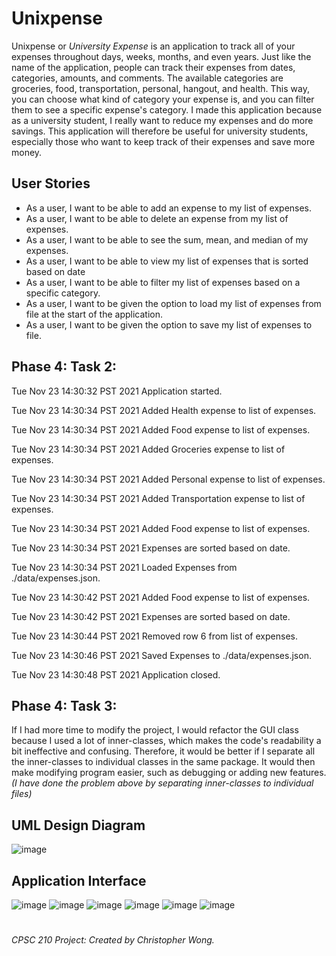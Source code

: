 # Unixpense
Unixpense or *University Expense* is an application to track all of your expenses throughout days, weeks, months, and
even years. Just like the name of the application, people can track their expenses from dates, categories, amounts, and
comments. The available categories are groceries, food, transportation, personal, hangout, and health. This way, you
can choose what kind of category your expense is, and you can filter them to see a specific expense's category. I made
this application because as a university student, I really want to reduce my expenses and do more savings. This 
application will therefore be useful for university students, especially those who want to keep track of their 
expenses and save more money.

## User Stories
- As a user, I want to be able to add an expense to my list of expenses.
- As a user, I want to be able to delete an expense from my list of expenses.
- As a user, I want to be able to see the sum, mean, and median of my expenses.
- As a user, I want to be able to view my list of expenses that is sorted based on date
- As a user, I want to be able to filter my list of expenses based on a specific category.
- As a user, I want to be given the option to load my list of expenses from file at the start of the application.
- As a user, I want to be given the option to save my list of expenses to file.

## Phase 4: Task 2:
Tue Nov 23 14:30:32 PST 2021
Application started.

Tue Nov 23 14:30:34 PST 2021
Added Health expense to list of expenses.

Tue Nov 23 14:30:34 PST 2021
Added Food expense to list of expenses.

Tue Nov 23 14:30:34 PST 2021
Added Groceries expense to list of expenses.

Tue Nov 23 14:30:34 PST 2021
Added Personal expense to list of expenses.

Tue Nov 23 14:30:34 PST 2021
Added Transportation expense to list of expenses.

Tue Nov 23 14:30:34 PST 2021
Added Food expense to list of expenses.

Tue Nov 23 14:30:34 PST 2021
Expenses are sorted based on date.

Tue Nov 23 14:30:34 PST 2021
Loaded Expenses from ./data/expenses.json.

Tue Nov 23 14:30:42 PST 2021
Added Food expense to list of expenses.

Tue Nov 23 14:30:42 PST 2021
Expenses are sorted based on date.

Tue Nov 23 14:30:44 PST 2021
Removed row 6 from list of expenses.

Tue Nov 23 14:30:46 PST 2021
Saved Expenses to ./data/expenses.json.

Tue Nov 23 14:30:48 PST 2021
Application closed.

## Phase 4: Task 3:
If I had more time to modify the project, I would refactor the GUI class because I used a lot of inner-classes, which makes
the code's readability a bit ineffective and confusing. Therefore, it would be better if I separate all the inner-classes
to individual classes in the same package. It would then make modifying program easier, such as debugging or adding new features.
*(I have done the problem above by separating inner-classes to individual files)*

## UML Design Diagram
![image](https://user-images.githubusercontent.com/65900990/151684193-e73cdbfe-f9c7-42c2-acd5-fa2b15d5133e.png)

## Application Interface
![image](https://i.imgur.com/Hj6nQo2.png)
![image](https://i.imgur.com/ShEiLqS.png)
![image](https://i.imgur.com/1g3cqBG.png)
![image](https://i.imgur.com/Mezc1qU.png)
![image](https://i.imgur.com/LGFHgkK.png)
![image](https://i.imgur.com/1lDaiJg.png)

#
*CPSC 210 Project: Created by Christopher Wong.*

